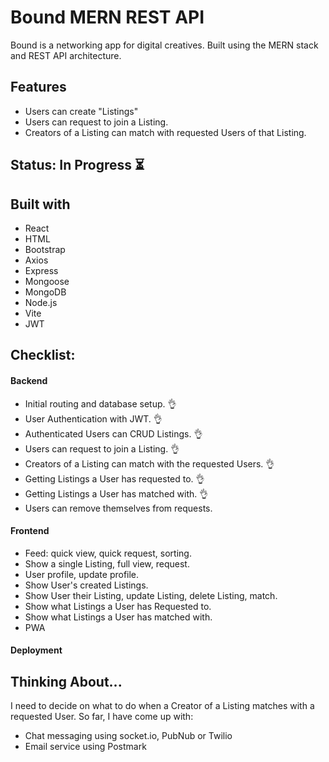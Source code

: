 # Bound MERN REST API

Bound is a networking app for digital creatives. Built using the MERN stack and REST API architecture.

## Features

- Users can create "Listings"
- Users can request to join a Listing.
- Creators of a Listing can match with requested Users of that Listing.

## Status: In Progress :hourglass_flowing_sand:

## Built with

- React
- HTML
- Bootstrap
- Axios
- Express
- Mongoose
- MongoDB
- Node.js
- Vite
- JWT

## Checklist:

#### Backend

- Initial routing and database setup. :ok_hand:
- User Authentication with JWT. :ok_hand:
- Authenticated Users can CRUD Listings. :ok_hand:
- Users can request to join a Listing. :ok_hand:
- Creators of a Listing can match with the requested Users. :ok_hand:
- Getting Listings a User has requested to. :ok_hand:
- Getting Listings a User has matched with. :ok_hand:
- Users can remove themselves from requests.

#### Frontend

- Feed: quick view, quick request, sorting.
- Show a single Listing, full view, request.
- User profile, update profile.
- Show User's created Listings.
- Show User their Listing, update Listing, delete Listing, match.
- Show what Listings a User has Requested to.
- Show what Listings a User has matched with.
- PWA

#### Deployment

## Thinking About...

I need to decide on what to do when a Creator of a Listing matches with a requested User. So far, I have come up with:

- Chat messaging using socket.io, PubNub or Twilio
- Email service using Postmark
